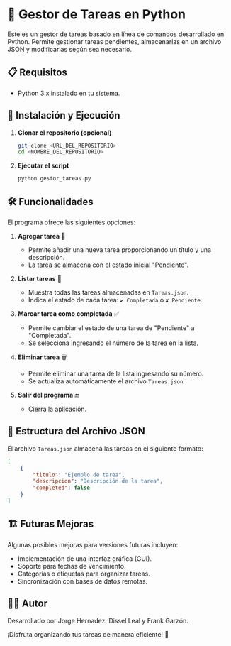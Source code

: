 # 📌 Gestor de Tareas en Python

Este es un gestor de tareas basado en línea de comandos desarrollado en Python. Permite gestionar tareas pendientes, almacenarlas en un archivo JSON y modificarlas según sea necesario.

## 📋 Requisitos
- Python 3.x instalado en tu sistema.

## 🚀 Instalación y Ejecución

1. **Clonar el repositorio (opcional)**
   ```sh
   git clone <URL_DEL_REPOSITORIO>
   cd <NOMBRE_DEL_REPOSITORIO>
   ```

2. **Ejecutar el script**
   ```sh
   python gestor_tareas.py
   ```

## 🛠️ Funcionalidades

El programa ofrece las siguientes opciones:

1. **Agregar tarea** 📝
   - Permite añadir una nueva tarea proporcionando un título y una descripción.
   - La tarea se almacena con el estado inicial "Pendiente".

2. **Listar tareas** 📄
   - Muestra todas las tareas almacenadas en `Tareas.json`.
   - Indica el estado de cada tarea: `✔ Completada` o `✘ Pendiente`.

3. **Marcar tarea como completada** ✅
   - Permite cambiar el estado de una tarea de "Pendiente" a "Completada".
   - Se selecciona ingresando el número de la tarea en la lista.

4. **Eliminar tarea** 🗑️
   - Permite eliminar una tarea de la lista ingresando su número.
   - Se actualiza automáticamente el archivo `Tareas.json`.

5. **Salir del programa** 🔚
   - Cierra la aplicación.

## 📂 Estructura del Archivo JSON
El archivo `Tareas.json` almacena las tareas en el siguiente formato:

```json
[
    {
        "titulo": "Ejemplo de tarea",
        "descripcion": "Descripción de la tarea",
        "completed": false
    }
]
```

## 🏗️ Futuras Mejoras
Algunas posibles mejoras para versiones futuras incluyen:
- Implementación de una interfaz gráfica (GUI).
- Soporte para fechas de vencimiento.
- Categorías o etiquetas para organizar tareas.
- Sincronización con bases de datos remotas.

## 👨‍💻 Autor
Desarrollado por Jorge Hernadez, Dissel Leal y Frank Garzón.

¡Disfruta organizando tus tareas de manera eficiente! 🎯

